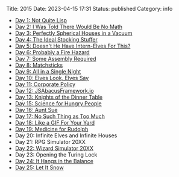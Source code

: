Title: 2015
Date: 2023-04-15 17:31
Status: published
Category: info

- [Day 1: Not Quite Lisp]({filename}2015/01-not-quite-lisp.md)
- [Day 2: I Was Told There Would Be No Math]({filename}2015/02-no-math.md)
- [Day 3: Perfectly Spherical Houses in a Vacuum]({filename}2015/03-houses.md)
- [Day 4: The Ideal Stocking Stuffer]({filename}2015/04-coin.md)
- [Day 5: Doesn't He Have Intern-Elves For This?]({filename}2015/05-string.md)
- [Day 6: Probably a Fire Hazard]({filename}2015/06-lights.md)
- [Day 7: Some Assembly Required]({filename}2015/07-gates.md)
- [Day 8: Matchsticks]({filename}2015/08-matchsticks.md)
- [Day 9: All in a Single Night]({filename}2015/09-travelling.md)
- [Day 10: Elves Look, Elves Say]({filename}2015/10-elves-say.md)
- [Day 11: Corporate Policy]({filename}2015/11-corporate.md)
- [Day 12: JSAbacusFramework.io]({filename}2015/12-abacus.md)
- [Day 13: Knights of the Dinner Table]({filename}2015/13-table.md)
- [Day 15: Science for Hungry People]({filename}2015/15-hungry.md)
- [Day 16: Aunt Sue]({filename}2015/16-sue.md)
- [Day 17: No Such Thing as Too Much]({filename}2015/17-eggnogg.md)
- [Day 18: Like a GIF For Your Yard]({filename}2015/18-lights.md)
- [Day 19: Medicine for Rudolph]({filename}2015/19-medicine.md)
- Day 20: Infinite Elves and Infinite Houses
- Day 21: RPG Simulator 20XX
- [Day 22: Wizard Simulator 20XX]({filename}2015/22-wizards.md)
- Day 23: Opening the Turing Lock
- [Day 24: It Hangs in the Balance]({filename}2015/24-balance.md)
- [Day 25: Let It Snow]({filename}2015/25-snow.md)
